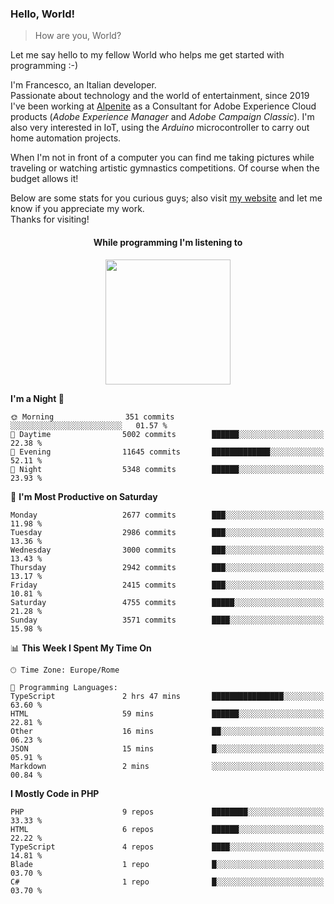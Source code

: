 ### Hello, World!

> How are you, World?

Let me say hello to my fellow World who helps me get started with programming :-)

I'm Francesco, an Italian developer.  
Passionate about technology and the world of entertainment, since 2019 I've been working at [Alpenite](https://www.alpenite.com) as a Consultant for Adobe Experience Cloud products (*Adobe Experience Manager* and *Adobe Campaign Classic*). I'm also very interested in IoT, using the *Arduino* microcontroller to carry out home automation projects.

When I'm not in front of a computer you can find me taking pictures while traveling or watching artistic gymnastics competitions. Of course when the budget allows it!

Below are some stats for you curious guys; also visit [my website](https://www.francescorega.eu) and let me know if you appreciate my work.  
Thanks for visiting!

<div align="center">
  <h4>While programming I'm listening to</h4>
  <a href="https://apps.francescorega.eu/now-playing/11147232609" target="_blank"><img src="https://apps.francescorega.eu/now-playing/11147232609" width="200"></a>
</div>

<!--START_SECTION:waka-->
**I'm a Night 🦉** 

```text
🌞 Morning                351 commits         ░░░░░░░░░░░░░░░░░░░░░░░░░   01.57 % 
🌆 Daytime                5002 commits        ██████░░░░░░░░░░░░░░░░░░░   22.38 % 
🌃 Evening                11645 commits       █████████████░░░░░░░░░░░░   52.11 % 
🌙 Night                  5348 commits        ██████░░░░░░░░░░░░░░░░░░░   23.93 % 
```
📅 **I'm Most Productive on Saturday** 

```text
Monday                   2677 commits        ███░░░░░░░░░░░░░░░░░░░░░░   11.98 % 
Tuesday                  2986 commits        ███░░░░░░░░░░░░░░░░░░░░░░   13.36 % 
Wednesday                3000 commits        ███░░░░░░░░░░░░░░░░░░░░░░   13.43 % 
Thursday                 2942 commits        ███░░░░░░░░░░░░░░░░░░░░░░   13.17 % 
Friday                   2415 commits        ███░░░░░░░░░░░░░░░░░░░░░░   10.81 % 
Saturday                 4755 commits        █████░░░░░░░░░░░░░░░░░░░░   21.28 % 
Sunday                   3571 commits        ████░░░░░░░░░░░░░░░░░░░░░   15.98 % 
```


📊 **This Week I Spent My Time On** 

```text
🕑︎ Time Zone: Europe/Rome

💬 Programming Languages: 
TypeScript               2 hrs 47 mins       ████████████████░░░░░░░░░   63.60 % 
HTML                     59 mins             ██████░░░░░░░░░░░░░░░░░░░   22.81 % 
Other                    16 mins             ██░░░░░░░░░░░░░░░░░░░░░░░   06.23 % 
JSON                     15 mins             █░░░░░░░░░░░░░░░░░░░░░░░░   05.91 % 
Markdown                 2 mins              ░░░░░░░░░░░░░░░░░░░░░░░░░   00.84 % 
```

**I Mostly Code in PHP** 

```text
PHP                      9 repos             ████████░░░░░░░░░░░░░░░░░   33.33 % 
HTML                     6 repos             ██████░░░░░░░░░░░░░░░░░░░   22.22 % 
TypeScript               4 repos             ████░░░░░░░░░░░░░░░░░░░░░   14.81 % 
Blade                    1 repo              █░░░░░░░░░░░░░░░░░░░░░░░░   03.70 % 
C#                       1 repo              █░░░░░░░░░░░░░░░░░░░░░░░░   03.70 % 
```




<!--END_SECTION:waka-->
